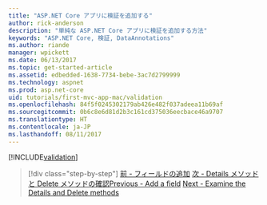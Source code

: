 ```yaml
---
title: "ASP.NET Core アプリに検証を追加する"
author: rick-anderson
description: "単純な ASP.NET Core アプリに検証を追加する方法"
keywords: "ASP.NET Core, 検証, DataAnnotations"
ms.author: riande
manager: wpickett
ms.date: 06/13/2017
ms.topic: get-started-article
ms.assetid: edbedded-1638-7734-bebe-3ac7d2799999
ms.technology: aspnet
ms.prod: asp.net-core
uid: tutorials/first-mvc-app-mac/validation
ms.openlocfilehash: 84f5f0245302179ab426e482f037adeea11b69af
ms.sourcegitcommit: 0b6c8e6d81d2b3c161cd375036eecbace46a9707
ms.translationtype: HT
ms.contentlocale: ja-JP
ms.lasthandoff: 08/11/2017
---
```

[!INCLUDE[validation](../../includes/mvc-intro/validation.md)]

>[!div class="step-by-step"]
<span data-ttu-id="ff5aa-104">[前 - フィールドの追加](new-field.md)
[次 - Details メソッドと Delete メソッドの確認](xref:tutorials/first-mvc-app/details)</span><span class="sxs-lookup"><span data-stu-id="ff5aa-104">[Previous - Add a field](new-field.md)
[Next - Examine the Details and Delete methods](xref:tutorials/first-mvc-app/details)</span></span>


